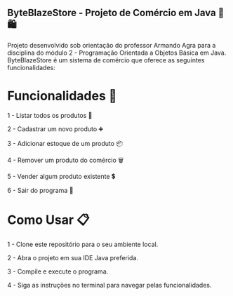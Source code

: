 ## ByteBlazeStore - Projeto de Comércio em Java 💼🛍️

Projeto desenvolvido sob orientação do professor Armando Agra para a disciplina do módulo 2 - Programação Orientada a Objetos Básica em Java. ByteBlazeStore é um sistema de comércio que oferece as seguintes funcionalidades:

# Funcionalidades 🚀

1 - Listar todos os produtos 📜

2 - Cadastrar um novo produto ➕

3 - Adicionar estoque de um produto 📦

4 - Remover um produto do comércio 🗑️

5 - Vender algum produto existente 💲

6 - Sair do programa 🚪

# Como Usar 📋

1 - Clone este repositório para o seu ambiente local.

2 - Abra o projeto em sua IDE Java preferida.

3 - Compile e execute o programa.

4 - Siga as instruções no terminal para navegar pelas funcionalidades.
